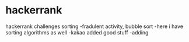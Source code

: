 # hackerrank
hackerrank challenges
sorting
-fradulent activity, bubble sort
-here i have sorting algorithms as well
-kakao added good stuff
-adding
